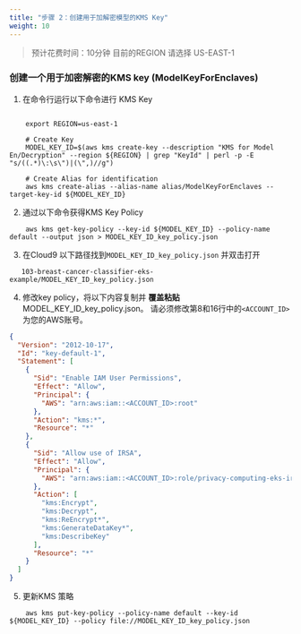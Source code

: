 ```yaml
---
title: "步骤 2：创建用于加解密模型的KMS Key"
weight: 10
---
```


> 预计花费时间：10分钟
> 目前的REGION 请选择 US-EAST-1

### 创建一个用于加密解密的KMS key (ModelKeyForEnclaves)<br />

1. 在命令行运行以下命令进行 KMS Key <br />

```shell
    
    export REGION=us-east-1
    
    # Create Key
    MODEL_KEY_ID=$(aws kms create-key --description "KMS for Model En/Decryption" --region ${REGION} | grep "KeyId" | perl -p -E "s/((.*)\:\s\")|(\",)//g")
    
    # Create Alias for identification
    aws kms create-alias --alias-name alias/ModelKeyForEnclaves --target-key-id ${MODEL_KEY_ID}
```

2. 通过以下命令获得KMS Key Policy <br />

```shell
    aws kms get-key-policy --key-id ${MODEL_KEY_ID} --policy-name default --output json > MODEL_KEY_ID_key_policy.json
```

3. 在Cloud9 以下路径找到`MODEL_KEY_ID_key_policy.json` 并双击打开 <br />

```text
   103-breast-cancer-classifier-eks-example/MODEL_KEY_ID_key_policy.json
```

4. 修改key policy，将以下内容复制并 __覆盖粘贴__ MODEL_KEY_ID_key_policy.json。 请必须修改第8和16行中的`<ACCOUNT_ID>`为您的AWS账号。 <br />

```json
{
  "Version": "2012-10-17",
  "Id": "key-default-1",
  "Statement": [
    {
      "Sid": "Enable IAM User Permissions",
      "Effect": "Allow",
      "Principal": {
        "AWS": "arn:aws:iam::<ACCOUNT_ID>:root"
      },
      "Action": "kms:*",
      "Resource": "*"
    },
    {
      "Sid": "Allow use of IRSA",
      "Effect": "Allow",
      "Principal": {
        "AWS": "arn:aws:iam::<ACCOUNT_ID>:role/privacy-computing-eks-irsa"
      },
      "Action": [
        "kms:Encrypt",
        "kms:Decrypt",
        "kms:ReEncrypt*",
        "kms:GenerateDataKey*",
        "kms:DescribeKey"
      ],
      "Resource": "*"
    }
  ]
}

```

5. 更新KMS 策略

```shell
    aws kms put-key-policy --policy-name default --key-id ${MODEL_KEY_ID} --policy file://MODEL_KEY_ID_key_policy.json
```
